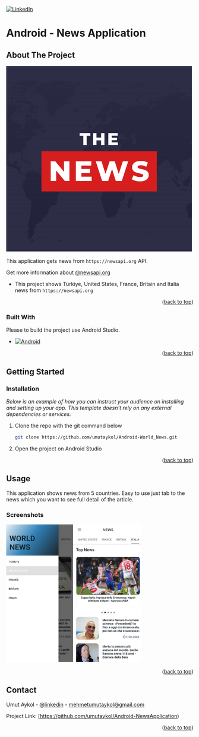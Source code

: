 [![LinkedIn][linkedin-shield]][linkedin-url]
# Android - News Application

## About The Project

[![Product Name Screen Shot][product-screenshot]]()

This application gets news from `https://newsapi.org` API. 

Get more information about [@newsapi.org](https://newsapi.org)

* This project shows Türkiye, United States, France, Britain and Italia news from `https://newsapi.org`

<p align="right">(<a href="#readme-top">back to top</a>)</p>

### Built With

Please to build the project use Android Studio.

* [![Android][Next.js]][Next-url]

<p align="right">(<a href="#readme-top">back to top</a>)</p>


<!-- GETTING STARTED -->
## Getting Started


### Installation

_Below is an example of how you can instruct your audience on installing and setting up your app. This template doesn't rely on any external dependencies or services._

1. Clone the repo with the git command below
   ```sh
   git clone https://github.com/umutaykol/Android-World_News.git
   ```
2. Open the project on Android Studio


<p align="right">(<a href="#readme-top">back to top</a>)</p>



<!-- USAGE EXAMPLES -->
## Usage

This application shows news from 5 countries. Easy to use just tab to the news which you want to see full detail of the article.


### Screenshots


<img src="images/news_drawer.jpg" alt="images" width="180"/>
<img src="images/news_italia.jpg" alt="images" width="180"/>


<p align="right">(<a href="#readme-top">back to top</a>)</p>


<!-- CONTACT -->
## Contact

Umut Aykol - [@linkedin](https://www.linkedin.com/in/umut-aykol/) - mehmetumutaykol@gmail.com

Project Link: [https://github.com/umutaykol/Android-NewsApplication)

<p align="right">(<a href="#readme-top">back to top</a>)</p>





[linkedin-shield]: https://img.shields.io/badge/-LinkedIn-black.svg?style=for-the-badge&logo=linkedin&colorB=555
[linkedin-url]: https://www.linkedin.com/in/umut-aykol/

[product-screenshot]: images/news.png

[//]: # ([news_drawer]: images/news_drawer.jpg)

[//]: # ([news-screenshot]: images/news_drawer.jpg)

[Next.js]: https://img.shields.io/badge/Android%20Studio-3DDC84.svg?style=for-the-badge&logo=android-studio&logoColor=white
[Next-url]: https://developer.android.com/studio